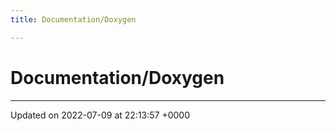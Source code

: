 ```yaml
---
title: Documentation/Doxygen

---
```


# Documentation/Doxygen








-------------------------------

Updated on 2022-07-09 at 22:13:57 +0000
